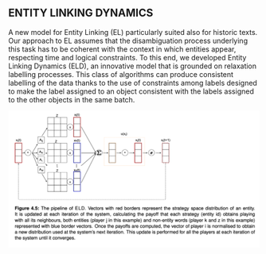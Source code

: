 ## ENTITY LINKING DYNAMICS

A new model for Entity Linking (EL) particularly suited also for historic texts.
Our approach to EL assumes that the disambiguation process underlying this task has to be coherent with the context in which entities appear, respecting time and logical constraints.
To this end, we developed Entity Linking Dynamics (ELD), an innovative model that is grounded on relaxation labelling processes.
This class of algorithms can produce consistent labelling of the data thanks to the use of constraints among labels designed to make the label assigned to an object consistent with the labels assigned to the other objects in the same batch.

![ELD pipeline](benchmark/images/pipeline.png "ELD pipeline")
